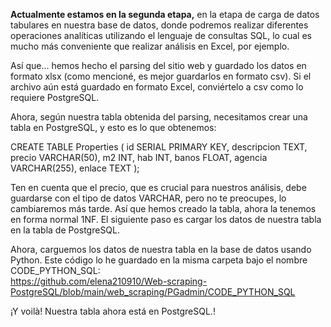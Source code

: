 **Actualmente estamos en la segunda etapa,**
en la etapa de carga de datos tabulares en nuestra base de datos, 
donde podremos realizar diferentes operaciones analíticas utilizando el lenguaje de consultas SQL, 
lo cual es mucho más conveniente que realizar análisis en Excel, por ejemplo.

Así que… hemos hecho el parsing del sitio web y guardado los datos en formato xlsx (como mencioné, es mejor guardarlos en formato csv).
Si el archivo aún está guardado en formato Excel, conviértelo a csv como lo requiere PostgreSQL.


Ahora, según nuestra tabla obtenida del parsing, necesitamos crear una tabla en PostgreSQL, y esto es lo que obtenemos:


CREATE TABLE Properties (
    id SERIAL PRIMARY KEY,
    descripcion TEXT,
    precio VARCHAR(50),
    m2 INT,
    hab INT,
    banos FLOAT,
    agencia VARCHAR(255),
    enlace TEXT
);

Ten en cuenta que el precio, que es crucial para nuestros análisis,
debe guardarse con el tipo de datos VARCHAR, pero no te preocupes, lo cambiaremos más tarde. 
Así que hemos creado la tabla, ahora la tenemos en forma normal 1NF. 
El siguiente paso es cargar los datos de nuestra tabla en la tabla de PostgreSQL.

Ahora, carguemos los datos de nuestra tabla en la base de datos usando Python. 
Este código lo he guardado en la misma carpeta bajo el nombre CODE_PYTHON_SQL:   
https://github.com/elena210910/Web-scraping-PostgreSQL/blob/main/web_scraping/PGadmin/CODE_PYTHON_SQL

¡Y voilà! Nuestra tabla ahora está en PostgreSQL.!


